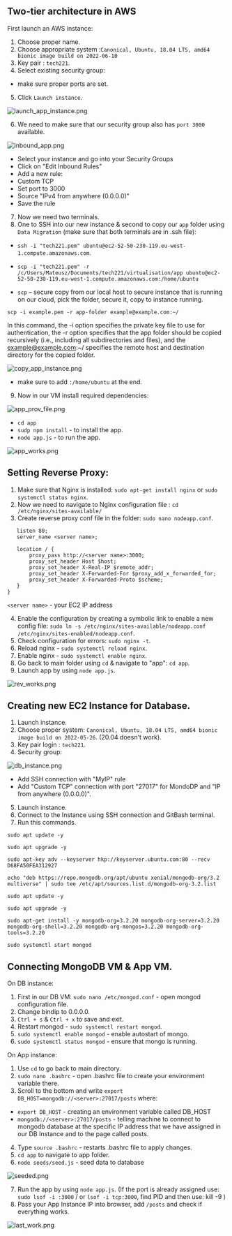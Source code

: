 Two-tier architecture in AWS
-

First launch an AWS instance:
1. Choose proper name.
2. Choose appropriate system :`Canonical, Ubuntu, 18.04 LTS, amd64 bionic image build on 2022-06-10`
3. Key pair : `tech221`.
4. Select existing security group:
- make sure proper ports are set.
5. Click `Launch instance`.

![launch_app_instance.png](files%2Flaunch_app_instance.png)

6. We need to make sure that our security group also has `port 3000` available.

![inbound_app.png](files%2Finbound_app.png)

- Select your instance and go into your Security Groups
- Click on "Edit Inbound Rules"
- Add a new rule:
- Custom TCP
- Set port to 3000
- Source "IPv4 from anywhere (0.0.0.0)"
- Save the rule

7. Now we need two terminals.
8. One to SSH into our new instance & second to copy our `app` folder using `Data Migration` (make sure that both terminals are in .ssh file):
- `ssh -i "tech221.pem" ubuntu@ec2-52-50-230-119.eu-west-1.compute.amazonaws.com`.
- `scp -i "tech221.pem" -r /c/Users/Mateusz/Documents/tech221/virtualisation/app ubuntu@ec2-52-50-230-119.eu-west-1.compute.amazonaws.com:/home/ubuntu`
 
- `scp` – secure copy from our local host to secure instance that is running on our cloud, pick the folder, secure it, copy to instance running.

`scp -i example.pem -r app-folder example@example.com:~/`

In this command, the -i option specifies the private key file to use for authentication, the -r option specifies that the app folder should be copied recursively (i.e., including all subdirectories and files), and the example@example.com:~/ specifies the remote host and destination directory for the copied folder.

![copy_app_instance.png](files%2Fcopy_app_instance.png)

- make sure to add `:/home/ubuntu` at the end.
9. Now in our VM install required dependencies:

![app_prov_file.png](files%2Fapp_prov_file.png)

- `cd app`
- `sudp npm install` - to install the app.
- `node app.js` - to run the app.

![app_works.png](files%2Fapp_works.png)

Setting Reverse Proxy:
-
1. Make sure that Nginx is installed: `sudo apt-get install nginx` or `sudo systemctl status nginx`.
2. Now we need to navigate to Nginx configuration file : `cd /etc/nginx/sites-available/`
3. Create reverse proxy conf file in the folder: `sudo nano nodeapp.conf`.

```server {
   listen 80;
   server_name <server name>;

   location / {
       proxy_pass http://<server name>:3000;
       proxy_set_header Host $host;
       proxy_set_header X-Real-IP $remote_addr;
       proxy_set_header X-Forwarded-For $proxy_add_x_forwarded_for;
       proxy_set_header X-Forwarded-Proto $scheme;
   }
}
```

`<server name>` - your EC2 IP address

4. Enable the configuration by creating a symbolic link to enable a new config file: `sudo ln -s /etc/nginx/sites-available/nodeapp.conf /etc/nginx/sites-enabled/nodeapp.conf`.
5. Check configuration for errors: `sudo nginx -t`.
6. Reload nginx - `sudo systemctl reload nginx`.
7. Enable nginx - `sudo systemctl enable nginx`.
8. Go back to main folder using `cd` & navigate to "app": `cd app`.
9. Launch app by using `node app.js`.

![rev_works.png](files%2Frev_works.png)

Creating new EC2 Instance for Database.
-

1. Launch instance.
2. Choose proper system: `Canonical, Ubuntu, 18.04 LTS, amd64 bionic image build on 2022-05-26`. (20.04 doesn't work).
3. Key pair login : `tech221`.
4. Security group:

![db_instance.png](files%2Fdb_instance.png)

- Add SSH connection with "MyIP" rule
- Add "Custom TCP" connection with port "27017" for MondoDP and "IP from anywhere (0.0.0.0)".

5. Launch instance.
6. Connect to the Instance using SSH connection and GitBash terminal.
7. Run this commands.

```
sudo apt update -y 

sudo apt upgrade -y

sudo apt-key adv --keyserver hkp://keyserver.ubuntu.com:80 --recv D68FA50FEA312927

echo "deb https://repo.mongodb.org/apt/ubuntu xenial/mongodb-org/3.2 multiverse" | sudo tee /etc/apt/sources.list.d/mongodb-org-3.2.list

sudo apt update -y 

sudo apt upgrade -y

sudo apt-get install -y mongodb-org=3.2.20 mongodb-org-server=3.2.20 mongodb-org-shell=3.2.20 mongodb-org-mongos=3.2.20 mongodb-org-tools=3.2.20

sudo systemctl start mongod

```

Connecting MongoDB VM & App VM.
-

On DB instance:

1. First in our DB VM: `sudo nano /etc/mongod.conf` - open mongod configuration file.
2. Change bindip to 0.0.0.0.
3. `Ctrl + s` & `Ctrl + x` to save and exit.
4. Restart mongod - `sudo systemctl restart mongod`.
5. `sudo systemctl enable mongod` - enable autostart of mongo.
6. `sudo systemctl status mongod` - ensure that mongo is running.

On App instance:

1. Use `cd` to go back to main directory.
2. `sudo nano .bashrc` - open .bashrc file to create your environment variable there.
3. Scroll to the bottom and write `export DB_HOST=mongodb://<server>:27017/posts` where:

- `export DB_HOST` - creating an environment variable called DB_HOST
- `mongodb://<server>:27017/posts` - telling machine to connect to mongodb database at the specific IP address that we have assigned in our DB Instance and to the page called posts.

4. Type `source .bashrc` - restarts .bashrc file to apply changes.
5. `cd app` to navigate to app folder.
6. `node seeds/seed.js` - seed data to database

![seeded.png](files%2Fseeded.png)

7. Run the app by using `node app.js`. (If the port is already assigned use: `sudo lsof -i :3000` / or `lsof -i tcp:3000`, find PID and then use: kill -9 <PID>)
8. Pass your App Instance IP into browser, add `/posts` and check if everything works.

![last_work.png](files%2Flast_work.png)





